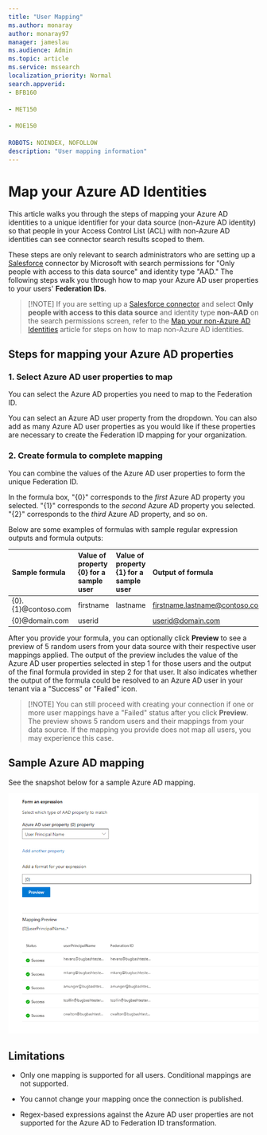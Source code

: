 ```yaml
---
title: "User Mapping" 
ms.author: monaray 
author: monaray97 
manager: jameslau 
ms.audience: Admin 
ms.topic: article 
ms.service: mssearch 
localization_priority: Normal 
search.appverid: 
- BFB160 

- MET150 

- MOE150 

ROBOTS: NOINDEX, NOFOLLOW
description: "User mapping information" 
--- 
```



# Map your Azure AD Identities  

This article walks you through the steps of mapping your Azure AD identities to a unique identifier for your data source (non-Azure AD identity) so that people in your Access Control List (ACL) with non-Azure AD identities can see connector search results scoped to them.

These steps are only relevant to search administrators who are setting up a [Salesforce](salesforce-connector.md) connector by Microsoft with search permissions for "Only people with access to this data source" and identity type "AAD." The following steps walk you through how to map your Azure AD user properties to your users' **Federation IDs**.

> [!NOTE] If you are setting up a [Salesforce connector](salesforce-connector.md) and select **Only people with access to this data source** and identity type **non-AAD** on the search permissions screen, refer to the [Map your non-Azure AD Identities](map-non-aad.md) article for steps on how to map non-Azure AD identities.  

## Steps for mapping your Azure AD properties

### 1. Select Azure AD user properties to map

You can select the Azure AD properties you need to map to the Federation ID.

You can select an Azure AD user property from the dropdown. You can also add as many Azure AD user properties as you would like if these properties are necessary to create the Federation ID mapping for your organization.

### 2. Create formula to complete mapping

You can combine the values of the Azure AD user properties to form the unique Federation ID.

In the formula box, "{0}" corresponds to the *first* Azure AD property you selected. "{1}" corresponds to the *second* Azure AD property you selected. "{2}" corresponds to the *third* Azure AD property, and so on.  

Below are some examples of formulas with sample regular expression outputs and formula outputs:

| Sample formula                  | Value of property {0} for a sample user                 | Value of property {1} for a sample user           | Output of formula                  |
| :------------------- | :------------------- |:---------------|:---------------|
| {0}.{1}@contoso.com  | firstname | lastname |firstname.lastname@contoso.com
| {0}@domain.com                 | userid                 |             |userid@domain.com

After you provide your formula, you can optionally click **Preview** to see a preview of 5 random users from your data source with their respective user mappings applied. The output of the preview includes the value of the Azure AD user properties selected in step 1 for those users and the output of the final formula provided in step 2 for that user. It also indicates whether the output of the formula could be resolved to an Azure AD user in your tenant via a "Success" or "Failed" icon.  

> [!NOTE] You can still proceed with creating your connection if one or more user mappings have a "Failed" status after you click **Preview**. The preview shows 5 random users and their mappings from your data source. If the mapping you provide does not map all users, you may experience this case.

## Sample Azure AD mapping

See the snapshot below for a sample Azure AD mapping.

![Sample snapshot of how to fill out the Azure AD mapping page](media/aad-mapping.png)

## Limitations  

- Only one mapping is supported for all users. Conditional mappings are not supported.  

- You cannot change your mapping once the connection is published.  

- Regex-based expressions against the Azure AD user properties are not supported for the Azure AD to Federation ID transformation.